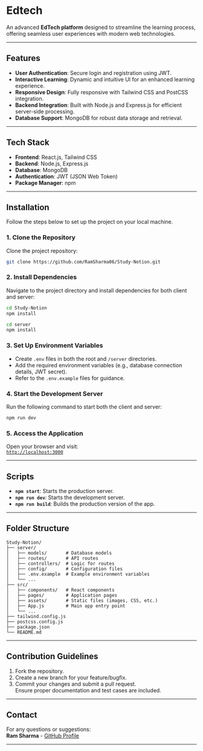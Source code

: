 # Edtech

An advanced **EdTech platform** designed to streamline the learning process, offering seamless user experiences with modern web technologies.

---

## Features

- **User Authentication**: Secure login and registration using JWT.
- **Interactive Learning**: Dynamic and intuitive UI for an enhanced learning experience.
- **Responsive Design**: Fully responsive with Tailwind CSS and PostCSS integration.
- **Backend Integration**: Built with Node.js and Express.js for efficient server-side processing.
- **Database Support**: MongoDB for robust data storage and retrieval.

---

## Tech Stack

- **Frontend**: React.js, Tailwind CSS
- **Backend**: Node.js, Express.js
- **Database**: MongoDB
- **Authentication**: JWT (JSON Web Token)
- **Package Manager**: npm

---

## Installation

Follow the steps below to set up the project on your local machine.

### 1. Clone the Repository  
Clone the project repository:
```sh
git clone https://github.com/RamSharma06/Study-Notion.git
```

### 2. Install Dependencies  
Navigate to the project directory and install dependencies for both client and server:
```sh
cd Study-Notion
npm install

cd server
npm install
```

### 3. Set Up Environment Variables  
- Create `.env` files in both the root and `/server` directories.  
- Add the required environment variables (e.g., database connection details, JWT secret).  
- Refer to the `.env.example` files for guidance.

### 4. Start the Development Server  
Run the following command to start both the client and server:
```sh
npm run dev
```

### 5. Access the Application  
Open your browser and visit:  
[`http://localhost:3000`](http://localhost:3000)

---

## Scripts

- **`npm start`**: Starts the production server.  
- **`npm run dev`**: Starts the development server.  
- **`npm run build`**: Builds the production version of the app.

---

## Folder Structure

```
Study-Notion/
├── server/
│   ├── models/       # Database models
│   ├── routes/       # API routes
│   ├── controllers/  # Logic for routes
│   ├── config/       # Configuration files
│   ├── .env.example  # Example environment variables
│   └── ...
├── src/
│   ├── components/   # React components
│   ├── pages/        # Application pages
│   ├── assets/       # Static files (images, CSS, etc.)
│   ├── App.js        # Main app entry point
│   └── ...
├── tailwind.config.js
├── postcss.config.js
├── package.json
└── README.md
```

---

## Contribution Guidelines

1. Fork the repository.
2. Create a new branch for your feature/bugfix.
3. Commit your changes and submit a pull request.  
   Ensure proper documentation and test cases are included.

---

## Contact

For any questions or suggestions:  
**Ram Sharma** - [GitHub Profile](https://github.com/RamSharma06)

---


